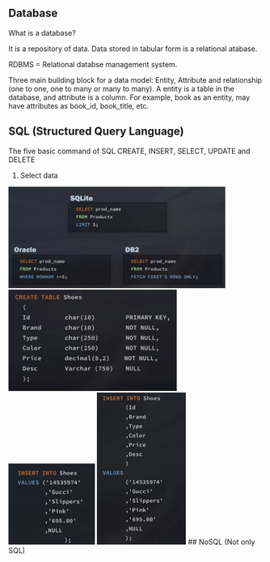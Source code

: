 ## Database
What is a database?

It is a repository of data. Data stored in tabular form is a relational atabase.

RDBMS = Relational databse management system. 

Three main building block for a data model: Entity, Attribute and relationship (one to one, one to many or many to many).
A entity is a table in the database, and attribute is a column. For example, book as an entity, may have attributes as book_id, book_title, etc.

## SQL (Structured Query Language)
The five basic command of SQL CREATE, INSERT, SELECT, UPDATE and DELETE

1. Select data

<img src = images/SQL_limit.png height = 200>
<img src = images/SQL_create.png height = 200>
<img src = images/SQL_insert1.png height = 160>
<img src = images/SQL_insert2.png height = 300>
## NoSQL (Not only SQL)





